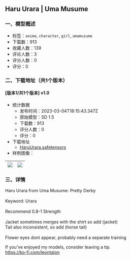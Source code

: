 ## Haru Urara | Uma Musume
### 一、模型概述

- 标签：`anime`, `character`, `girl`, `umamusume`
- 下载数：913
- 收藏人数：139
- 评论人数：3
- 评分人数：0
- 评分：0

### 二、下载地址（共1个版本）

#### [版本1/共1个版本] v1.0

- 统计数据
  - 发布时间：2023-03-04T18:15:43.347Z
  - 原始模型：SD 1.5
  - 下载数：913
  - 评分人数：0
  - 评分：0
- 下载地址
  - [HaruUrara.safetensors](https://civitai.com/api/download/models/12874)
- 样例图像：

| <img src="https://image.civitai.com/xG1nkqKTMzGDvpLrqFT7WA/12d590b0-1861-4583-f33d-8883cc2dea00/width=450/124468.jpeg" /> | <img src="https://image.civitai.com/xG1nkqKTMzGDvpLrqFT7WA/0e9ea5aa-7ec1-42e3-9276-34670c2b5c00/width=450/124469.jpeg" /> |
| ---- | ---- |


### 三、详情
<p>Haru Urara from Uma Musume: Pretty Derby<br /><br />Keyword: Urara<br /><br />Recommend 0.8-1 Strength<br /><br />Jacket sometimes merges with the shirt so add (jacket)<br />Tail also inconsistent, so add (horse tail)<br /><br />Flower eyes dont appear, probably need a separate training</p><p></p><p>If you've enjoyed my models, consider leaving a tip.<br /><a target="_blank" rel="ugc" href="https://ko-fi.com/leontalon">https://ko-fi.com/leontalon</a></p>
